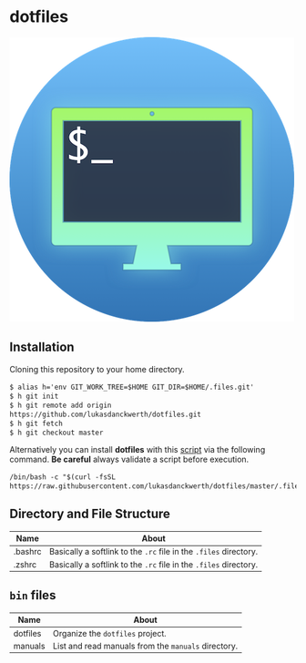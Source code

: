 # dotfiles
![Icon](.files/documentation/icon.round.high.png "Icon")

## Installation

Cloning this repository to your home directory.

```shell script
$ alias h='env GIT_WORK_TREE=$HOME GIT_DIR=$HOME/.files.git'
$ h git init
$ h git remote add origin https://github.com/lukasdanckwerth/dotfiles.git
$ h git fetch
$ h git checkout master
```

Alternatively you can install **dotfiles** with this [script](https://raw.githubusercontent.com/lukasdanckwerth/dotfiles/master/.files/scripts/install.sh) via the following command. **Be careful** always validate a script before execution.

```shell
/bin/bash -c "$(curl -fsSL https://raw.githubusercontent.com/lukasdanckwerth/dotfiles/master/.files/scripts/install.sh)"
```

## Directory and File Structure

| Name    | About                                                        |
| ------- | ------------------------------------------------------------ |
| .bashrc | Basically a softlink to the `.rc` file in the `.files` directory. |
| .zshrc | Basically a softlink to the `.rc` file in the `.files` directory. |

## `bin` files

| Name    | About                                                        |
| ------- | ------------------------------------------------------------ |
| dotfiles | Organize the `dotfiles` project. |
| manuals | List and read manuals from the `manuals` directory. |

